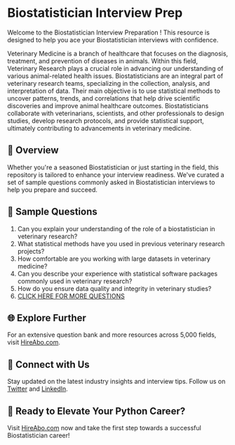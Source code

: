 # Biostatistician Interview Prep

Welcome to the Biostatistician Interview Preparation ! This resource is designed to help you ace your Biostatistician interviews with confidence.

Veterinary Medicine is a branch of healthcare that focuses on the diagnosis, treatment, and prevention of diseases in animals. Within this field, Veterinary Research plays a crucial role in advancing our understanding of various animal-related health issues. Biostatisticians are an integral part of veterinary research teams, specializing in the collection, analysis, and interpretation of data. Their main objective is to use statistical methods to uncover patterns, trends, and correlations that help drive scientific discoveries and improve animal healthcare outcomes. Biostatisticians collaborate with veterinarians, scientists, and other professionals to design studies, develop research protocols, and provide statistical support, ultimately contributing to advancements in veterinary medicine.

## 🚀 Overview

Whether you're a seasoned Biostatistician or just starting in the field, this repository is tailored to enhance your interview readiness. We've curated a set of sample questions commonly asked in Biostatistician interviews to help you prepare and succeed.

## 📝 Sample Questions

1. Can you explain your understanding of the role of a biostatistician in veterinary research?
2. What statistical methods have you used in previous veterinary research projects?
3. How comfortable are you working with large datasets in veterinary medicine?
4. Can you describe your experience with statistical software packages commonly used in veterinary research?
5. How do you ensure data quality and integrity in veterinary studies?
6. [CLICK HERE FOR MORE QUESTIONS](https://hireabo.com/job/24_2_15/Biostatistician)

## 🌐 Explore Further

For an extensive question bank and more resources across 5,000 fields, visit [HireAbo.com](https://www.hireabo.com).

## 📱 Connect with Us

Stay updated on the latest industry insights and interview tips. Follow us on [Twitter](https://twitter.com/hireabo) and [LinkedIn](https://www.linkedin.com/in/hire-abo-3609972a8/).

## 🚀 Ready to Elevate Your Python Career?

Visit [HireAbo.com](https://www.hireabo.com) now and take the first step towards a successful Biostatistician career!